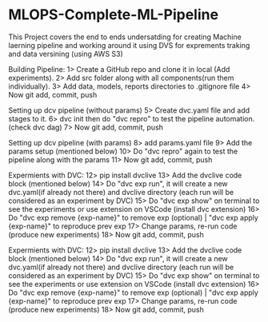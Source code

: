 # MLOPS-Complete-ML-Pipeline
This Project covers the end to ends undersatding for creating Machine laerning pipeline and working around it using DVS for exprements traking and data versining (using AWS S3)

Building Pipeline:
1> Create a GitHub repo and clone it in local (Add experiments).
2> Add src folder along with all components(run them individually).
3> Add data, models, reports directories to .gitignore file
4> Now git add, commit, push

Setting up dcv pipeline (without params)
5> Create dvc.yaml file and add stages to it.
6> dvc init then do "dvc repro" to test the pipeline automation. (check dvc dag)
7> Now git add, commit, push

Setting up dcv pipeline (with params)
8> add params.yaml file
9> Add the params setup (mentioned below)
10> Do "dvc repro" again to test the pipeline along with the params
11> Now git add, commit, push

Expermients with DVC:
12> pip install dvclive
13> Add the dvclive code block (mentioned below)
14> Do "dvc exp run", it will create a new dvc.yaml(if already not there) and dvclive directory (each run will be considered as an experiment by DVC)
15> Do "dvc exp show" on terminal to see the experiments or use extension on VSCode (install dvc extension)
16> Do "dvc exp remove {exp-name}" to remove exp (optional) | "dvc exp apply {exp-name}" to reproduce prev exp
17> Change params, re-run code (produce new experiments)
18> Now git add, commit, push

Expermients with DVC:
12> pip install dvclive
13> Add the dvclive code block (mentioned below)
14> Do "dvc exp run", it will create a new dvc.yaml(if already not there) and dvclive directory (each run will be considered as an experiment by DVC)
15> Do "dvc exp show" on terminal to see the experiments or use extension on VSCode (install dvc extension)
16> Do "dvc exp remove {exp-name}" to remove exp (optional) | "dvc exp apply {exp-name}" to reproduce prev exp
17> Change params, re-run code (produce new experiments)
18> Now git add, commit, push
